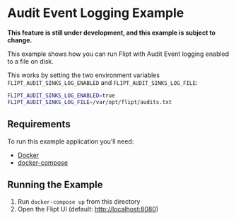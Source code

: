 # Audit Event Logging Example
**This feature is still under development, and this example is subject to change.**

This example shows how you can run Flipt with Audit Event logging enabled to a file on disk.

This works by setting the two environment variables `FLIPT_AUDIT_SINKS_LOG_ENABLED` and `FLIPT_AUDIT_SINKS_LOG_FILE`:

```bash
FLIPT_AUDIT_SINKS_LOG_ENABLED=true
FLIPT_AUDIT_SINKS_LOG_FILE=/var/opt/flipt/audits.txt
```

## Requirements

To run this example application you'll need:

* [Docker](https://docs.docker.com/install/)
* [docker-compose](https://docs.docker.com/compose/install/)

## Running the Example

1. Run `docker-compose up` from this directory
1. Open the Flipt UI (default: [http://localhost:8080](http://localhost:8080))
